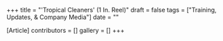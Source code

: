 +++
title = "'Tropical Cleaners' (1 In. Reel)"
draft = false
tags = ["Training, Updates, & Company Media"]
date = ""

[Article]
contributors = []
gallery = []
+++